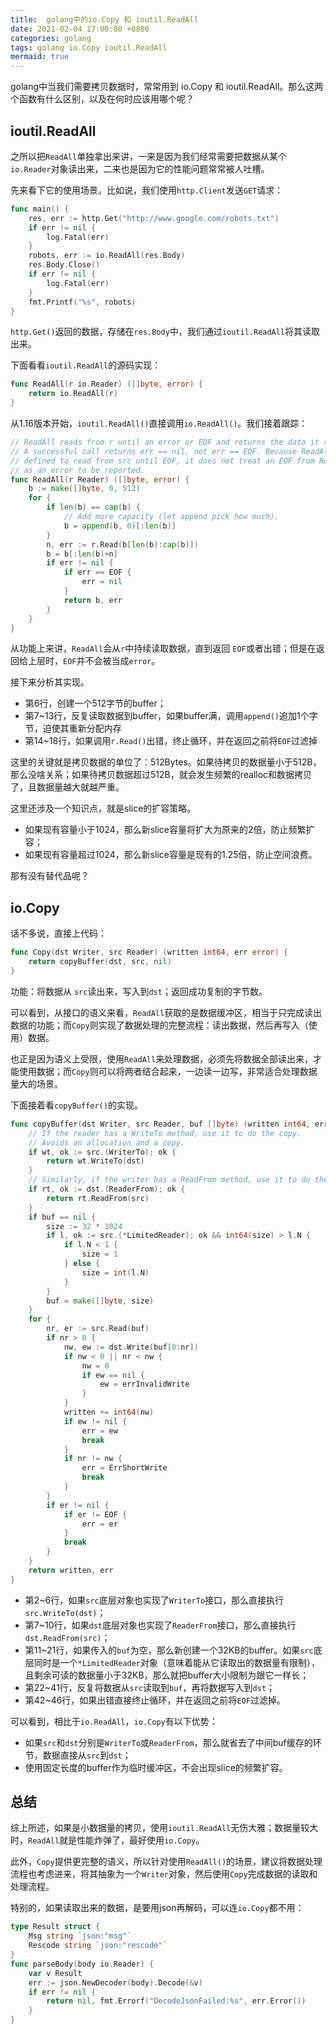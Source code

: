 ```yaml
---
title:  golang中的io.Copy 和 ioutil.ReadAll
date: 2021-02-04 17:00:00 +0800
categories: golang
tags: golang io.Copy ioutil.ReadAll
mermaid: true
---
```


golang中当我们需要拷贝数据时，常常用到 io.Copy 和 ioutil.ReadAll。那么这两个函数有什么区别，以及在何时应该用哪个呢？

## ioutil.ReadAll

之所以把`ReadAll`单独拿出来讲，一来是因为我们经常需要把数据从某个 `io.Reader`对象读出来，二来也是因为它的性能问题常常被人吐槽。

先来看下它的使用场景。比如说，我们使用`http.Client`发送`GET`请求：

```go
func main() {
	res, err := http.Get("http://www.google.com/robots.txt")
	if err != nil {
		log.Fatal(err)
	}
	robots, err := io.ReadAll(res.Body)
	res.Body.Close()
	if err != nil {
		log.Fatal(err)
	}
	fmt.Printf("%s", robots)
}
```

`http.Get()`返回的数据，存储在`res.Body`中，我们通过`ioutil.ReadAll`将其读取出来。

下面看看`ioutil.ReadAll`的源码实现：

```go
func ReadAll(r io.Reader) ([]byte, error) {
	return io.ReadAll(r)
}
```

从1.16版本开始，`ioutil.ReadAll()`直接调用`io.ReadAll()`。我们接着跟踪：

```go
// ReadAll reads from r until an error or EOF and returns the data it read.
// A successful call returns err == nil, not err == EOF. Because ReadAll is
// defined to read from src until EOF, it does not treat an EOF from Read
// as an error to be reported.
func ReadAll(r Reader) ([]byte, error) {
	b := make([]byte, 0, 512)
	for {
		if len(b) == cap(b) {
			// Add more capacity (let append pick how much).
			b = append(b, 0)[:len(b)]
		}
		n, err := r.Read(b[len(b):cap(b)])
		b = b[:len(b)+n]
		if err != nil {
			if err == EOF {
				err = nil
			}
			return b, err
		}
	}
}
```
从功能上来讲，`ReadAll`会从`r`中持续读取数据，直到返回 `EOF`或者出错；但是在返回给上层时，`EOF`并不会被当成`error`。

接下来分析其实现。

- 第6行，创建一个512字节的buffer；
- 第7~13行，反复读取数据到buffer，如果buffer满，调用`append()`追加1个字节，迫使其重新分配内存
- 第14~18行，如果调用`r.Read()`出错，终止循环，并在返回之前将`EOF`过滤掉

这里的关键就是拷贝数据的单位了：512Bytes。如果待拷贝的数据量小于512B，那么没啥关系；如果待拷贝数据超过512B，就会发生频繁的realloc和数据拷贝了，且数据量越大就越严重。

这里还涉及一个知识点，就是slice的扩容策略。

- 如果现有容量小于1024，那么新slice容量将扩大为原来的2倍，防止频繁扩容；
- 如果现有容量超过1024，那么新slice容量是现有的1.25倍，防止空间浪费。

那有没有替代品呢？

## io.Copy

话不多说，直接上代码：
```go
func Copy(dst Writer, src Reader) (written int64, err error) {
	return copyBuffer(dst, src, nil)
}
```
功能：将数据从 `src`读出来，写入到`dst`；返回成功复制的字节数。

可以看到，从接口的语义来看，`ReadAll`获取的是数据缓冲区，相当于只完成读出数据的功能；而`Copy`则实现了数据处理的完整流程：读出数据，然后再写入（使用）数据。

也正是因为语义上受限，使用`ReadAll`来处理数据，必须先将数据全部读出来，才能使用数据；而`Copy`则可以将两者结合起来，一边读一边写，非常适合处理数据量大的场景。

下面接着看`copyBuffer()`的实现。

```go
func copyBuffer(dst Writer, src Reader, buf []byte) (written int64, err error) {
	// If the reader has a WriteTo method, use it to do the copy.
	// Avoids an allocation and a copy.
	if wt, ok := src.(WriterTo); ok {
		return wt.WriteTo(dst)
	}
	// Similarly, if the writer has a ReadFrom method, use it to do the copy.
	if rt, ok := dst.(ReaderFrom); ok {
		return rt.ReadFrom(src)
	}
	if buf == nil {
		size := 32 * 1024
		if l, ok := src.(*LimitedReader); ok && int64(size) > l.N {
			if l.N < 1 {
				size = 1
			} else {
				size = int(l.N)
			}
		}
		buf = make([]byte, size)
	}
	for {
		nr, er := src.Read(buf)
		if nr > 0 {
			nw, ew := dst.Write(buf[0:nr])
			if nw < 0 || nr < nw {
				nw = 0
				if ew == nil {
					ew = errInvalidWrite
				}
			}
			written += int64(nw)
			if ew != nil {
				err = ew
				break
			}
			if nr != nw {
				err = ErrShortWrite
				break
			}
		}
		if er != nil {
			if er != EOF {
				err = er
			}
			break
		}
	}
	return written, err
}
```

- 第2~6行，如果`src`底层对象也实现了`WriterTo`接口，那么直接执行`src.WriteTo(dst)`；
- 第7~10行，如果`dst`底层对象也实现了`ReaderFrom`接口，那么直接执行`dst.ReadFrom(src)`；
- 第11~21行，如果传入的`buf`为空，那么新创建一个32KB的buffer。如果`src`底层同时是一个`*LimitedReader`对象（意味着能从它读取出的数据量有限制），且剩余可读的数据量小于32KB，那么就把buffer大小限制为跟它一样长；
- 第22~41行，反复将数据从`src`读取到`buf`，再将数据写入到`dst`；
- 第42~46行，如果出错直接终止循环，并在返回之前将`EOF`过滤掉。


可以看到，相比于`io.ReadAll`，`io.Copy`有以下优势：

- 如果`src`和`dst`分别是`WriterTo`或`ReaderFrom`，那么就省去了中间buf缓存的环节，数据直接从`src`到`dst`；
- 使用固定长度的buffer作为临时缓冲区，不会出现slice的频繁扩容。


## 总结
综上所述，如果是小数据量的拷贝，使用`ioutil.ReadAll`无伤大雅；数据量较大时，`ReadAll`就是性能炸弹了，最好使用`io.Copy`。

此外，`Copy`提供更完整的语义，所以针对使用`ReadAll()`的场景，建议将数据处理流程也考虑进来，将其抽象为一个`Writer`对象，然后使用`Copy`完成数据的读取和处理流程。

特别的，如果读取出来的数据，是要用json再解码，可以连`io.Copy`都不用：
```go
type Result struct {
    Msg string `json:"msg"`
    Rescode string `json:"rescode"`
}
func parseBody(body io.Reader) {
	var v Result
	err := json.NewDecoder(body).Decode(&v)
	if err != nil {
		return nil, fmt.Errorf("DecodeJsonFailed:%s", err.Error())
	}
}
```
